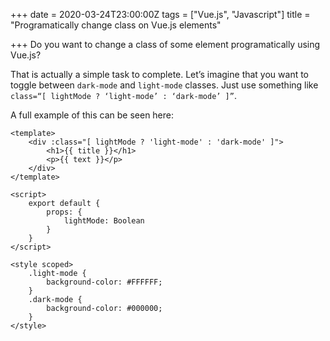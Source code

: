 +++
date = 2020-03-24T23:00:00Z
tags = ["Vue.js", "Javascript"]
title = "Programatically change class on Vue.js elements"

+++
Do you want to change a class of some element programatically using Vue.js?

That is actually a simple task to complete. Let’s imagine that you want to toggle between `dark-mode` and `light-mode` classes. Just use something like `class=“[ lightMode ? ‘light-mode’ : ‘dark-mode’ ]”`.

A full example of this can be seen here:

    <template>
    	<div :class="[ lightMode ? 'light-mode' : 'dark-mode' ]">
    		<h1>{{ title }}</h1>
    		<p>{{ text }}</p>
    	</div>
    </template>
    
    <script>
    	export default {
    		props: {
    			lightMode: Boolean
    		}
    	}
    </script>
    
    <style scoped>
    	.light-mode {
    		background-color: #FFFFFF;
    	}
    	.dark-mode {
    		background-color: #000000;
    	}
    </style>